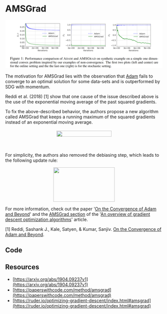 # AMSGrad

![AMSGrad Example](doc/amsgrad_example.png)

The motivation for AMSGrad lies with the observation that [Adam](https://ml-explained.com/blog/adam-explained) fails to converge to an optimal solution for some data-sets and is outperformed by SDG with momentum.

Reddi et al. (2018) [1] show that one cause of the issue described above is the use of the exponential moving average of the past squared gradients.

To fix the above-described behavior, the authors propose a new algorithm called AMSGrad that keeps a running maximum of the squared gradients instead of an exponential moving average.

<p align="center"><img src="tex/824123b152beebd863c67856d33ed802.svg?invert_in_darkmode" align=middle width=175.77045585pt height=18.312383099999998pt/></p>

<p align="center"><img src="tex/44e392b0bc182e02eec7fbcb32745a0a.svg?invert_in_darkmode" align=middle width=130.69642574999997pt height=16.438356pt/></p>

For simplicity, the authors also removed the debiasing step, which leads to the following update rule:

<p align="center"><img src="tex/d3f0f052c885b9de14f9b3438d1ba9f0.svg?invert_in_darkmode" align=middle width=196.45169775pt height=109.66126875pt/></p>

For more information, check out the paper '[On the Convergence of Adam and Beyond](https://arxiv.org/abs/1904.09237v1)' and the [AMSGrad section](https://ruder.io/optimizing-gradient-descent/index.html#amsgrad) of the '[An overview of gradient descent optimization algorithms](https://ruder.io/optimizing-gradient-descent/index.html)' article.

[1] Reddi, Sashank J., Kale, Satyen, & Kumar, Sanjiv. [On the Convergence of Adam and Beyond](https://arxiv.org/abs/1904.09237v1).

## Code

## Resources

- [https://arxiv.org/abs/1904.09237v1](https://arxiv.org/abs/1904.09237v1)
- [https://paperswithcode.com/method/amsgrad](https://paperswithcode.com/method/amsgrad)
- [https://ruder.io/optimizing-gradient-descent/index.html#amsgrad](https://ruder.io/optimizing-gradient-descent/index.html#amsgrad)